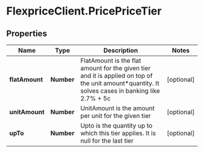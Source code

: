 # FlexpriceClient.PricePriceTier

## Properties

Name | Type | Description | Notes
------------ | ------------- | ------------- | -------------
**flatAmount** | **Number** | FlatAmount is the flat amount for the given tier and it is applied on top of the unit amount*quantity. It solves cases in banking like 2.7% + 5c | [optional] 
**unitAmount** | **Number** | UnitAmount is the amount per unit for the given tier | [optional] 
**upTo** | **Number** | Upto is the quantity up to which this tier applies. It is null for the last tier | [optional] 


